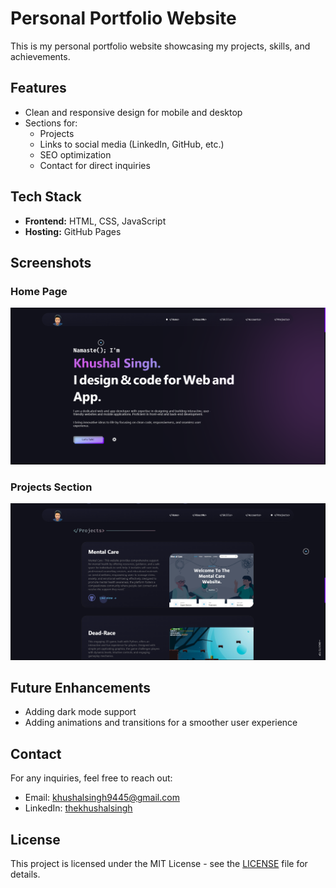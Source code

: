 # Personal Portfolio Website

This is my personal portfolio website showcasing my projects, skills, and achievements.

## Features

- Clean and responsive design for mobile and desktop
- Sections for:
  - Projects 
  - Links to social media (LinkedIn, GitHub, etc.)
  - SEO optimization
  - Contact for direct inquiries

## Tech Stack

- **Frontend:** HTML, CSS, JavaScript
- **Hosting:** GitHub Pages


## Screenshots

### Home Page
![Home Page](./screenshot/home.png)

### Projects Section
![Projects Section](./screenshot/project.png)

## Future Enhancements

- Adding dark mode support
- Adding animations and transitions for a smoother user experience

## Contact

For any inquiries, feel free to reach out:
- Email: khushalsingh9445@gmail.com
- LinkedIn: [thekhushalsingh](https://linkedin.com/in/thekhushalsingh)

## License

This project is licensed under the MIT License - see the [LICENSE](LICENSE) file for details.

